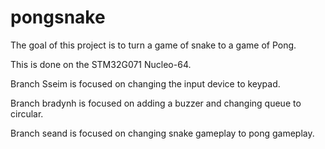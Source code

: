 # pongsnake
The goal of this project is to turn a game of snake to a game of Pong.

This is done on the STM32G071 Nucleo-64.


Branch Sseim is focused on changing the input device to keypad.

Branch bradynh is focused on adding a buzzer and changing queue to circular.

Branch seand is focused on changing snake gameplay to pong gameplay.
